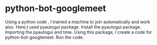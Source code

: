 # python-bot-googlemeet
Using a python code , I trained a machine to join automatically and work also.
Here,I used pyautogui package.
Install the pyautogui package.
Importing the pyautogui and time.
Using this package, I create a code for python-bot-googlemeet.
Run the code.

